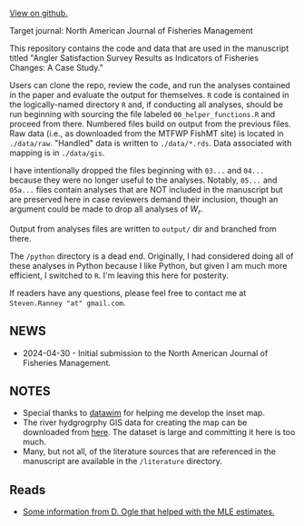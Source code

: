 [View on github.](https://github.com/stevenranney/angler_pressure)

Target journal: North American Journal of Fisheries Management

This repository contains the code and data that are used in the manuscript titled "Angler Satisfaction Survey Results as Indicators of Fisheries Changes: A Case Study."

Users can clone the repo, review the code, and run the analyses contained in the paper and evaluate the output for themselves. `R` code is contained in the logically-named directory `R` and, if conducting all analyses, should be run beginning with sourcing the file labeled `00_helper_functions.R` and proceed from there. Numbered files build on output from the previous files. Raw data (i.e., as downloaded from the MTFWP FishMT site) is located in `./data/raw`. "Handled" data is written to `./data/*.rds`. Data associated with mapping is in `./data/gis`.

I have intentionally dropped the files beginning with `03...` and `04...` because they were no longer useful to the analyses. Notably, `05...` and `05a...` files contain analyses that are NOT included in the manuscript but are preserved here in case reviewers demand their inclusion, though an argument could be made to drop all analyses of *W<sub>r</sub>*.

Output from analyses files are written to `output/` dir and branched from there.

The `/python` directory is a dead end. Originally, I had considered doing all of these analyses in Python because I like Python, but given I am much more efficient, I switched to `R`. I'm leaving this here for posterity.

If readers have any questions, please feel free to contact me at `Steven.Ranney "at" gmail.com`.

## NEWS

* 2024-04-30 - Initial submission to the North American Journal of Fisheries Management.

## NOTES

* Special thanks to [datawim](https://www.datawim.com/post/inset-map-in-r/) for helping me develop the inset map.
* The river hydgrogrphy GIS data for creating the map can be downloaded from [here](https://ftpgeoinfo.msl.mt.gov/Data/Spatial/MSDI/Hydrography/). The dataset is large and committing it here is too much.
* Many, but not all, of the literature sources that are referenced in the manuscript are available in the `/literature` directory.

## Reads

* [Some information from D. Ogle that helped with the MLE estimates.](https://derekogle.com/fishR/examples/oldFishRVignettes/MROpen.pdf)

